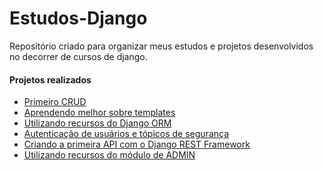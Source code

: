 # Estudos-Django

<p> Repositório criado para organizar meus estudos e projetos desenvolvidos no decorrer de cursos de django. </p>

<h4> Projetos realizados </h4>

<ul>
  <li> 
      <a href="https://github.com/MarlonFL15/Estudos-Django/tree/master/django-fundamentos">Primeiro CRUD </a>
  </li>
  
  <li>
    <a href="https://github.com/MarlonFL15/Estudos-Django/tree/master/django_templates">Aprendendo melhor sobre templates </a>
  </li>
  
 <li>
    <a href="https://github.com/MarlonFL15/Estudos-Django/tree/master/django-orm">Utilizando recursos do Django ORM </a>  
 </li>
 <li>
    <a href="https://github.com/MarlonFL15/Estudos-Django/tree/master/django-topicos-seguranca">Autenticação de usuários e tópicos de segurança</a>  
 </li>
 <li>
    <a href="https://github.com/MarlonFL15/Estudos-Django/tree/master/django-api">Criando a primeira API com o Django REST Framework</a>  
 </li>
 <li>
    <a href="https://github.com/MarlonFL15/Estudos-Django/tree/master/django-admin">Utilizando recursos do módulo de ADMIN</a>  
 </li>
</ul>

